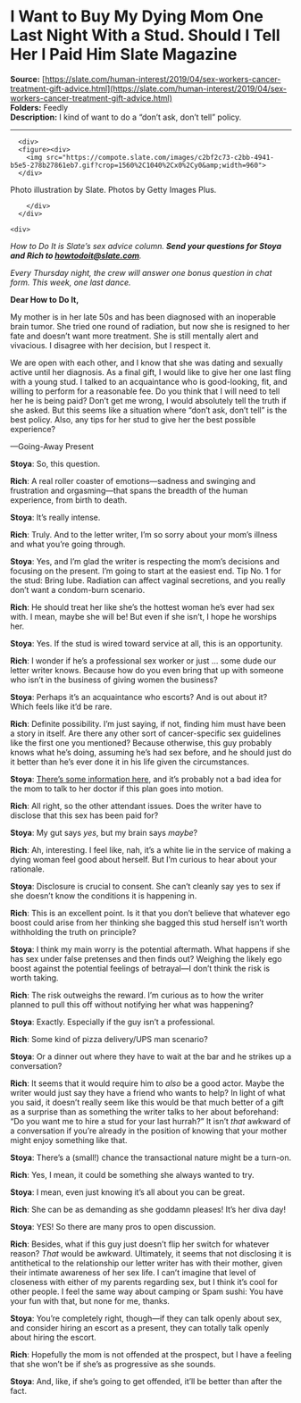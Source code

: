 # I Want to Buy My Dying Mom One Last Night With a Stud. Should I Tell Her I Paid Him Slate Magazine

**Source:** [https://slate.com/human-interest/2019/04/sex-workers-cancer-treatment-gift-advice.html](https://slate.com/human-interest/2019/04/sex-workers-cancer-treatment-gift-advice.html)  
**Folders:** Feedly  
**Description:** I kind of want to do a “don’t ask, don’t tell” policy.

---

<section>
      


      <div>
      <figure><div>
        <img src="https://compote.slate.com/images/c2bf2c73-c2bb-4941-b5e5-278b27861eb7.gif?crop=1560%2C1040%2Cx0%2Cy0&amp;width=960">
      </div>
<figcaption>
<span>Photo illustration by Slate. Photos by Getty Images Plus.</span>
</figcaption>
</figure>

  </div>
  <div>
        <div>
            

        </div>
      </div>

    <div>
        
  <p><em>How to Do It is Slate’s sex advice column.</em><strong><em> Send your questions for Stoya and Rich to </em></strong><a href="mailto:howtodoit@slate.com"><strong><em>howtodoit@slate.com</em></strong></a><em>.</em></p>

  <p><em>Every Thursday night, the crew will answer one bonus question in chat form. This week, one last dance. </em></p>

  <p><strong>Dear How to Do It,</strong></p>

  <p>My mother is in her late 50s and has been diagnosed with an inoperable brain tumor. She tried one round of radiation, but now she is resigned to her fate and doesn’t want more treatment. She is still mentally alert and vivacious. I disagree with her decision, but I respect it.</p>

  <p>We are open with each other, and I know that she was dating and sexually active until her diagnosis. As a final gift, I would like to give her one last fling with a young stud. I talked to an acquaintance who is good-looking, fit, and willing to perform for a reasonable fee. Do you think that I will need to tell her he is being paid? Don’t get me wrong, I would absolutely tell the truth if she asked. But this seems like a situation where “don’t ask, don’t tell” is the best policy. Also, any tips for her stud to give her the best possible experience?</p>

  <p>—Going-Away Present</p>

  <div>
  
</div>

  <p><strong>Stoya</strong>: So, this question.</p>

  <p><strong>Rich</strong>: A real roller coaster of emotions—sadness and swinging and frustration and orgasming—that spans the breadth of the human experience, from birth to death.</p>

  <p><strong>Stoya</strong>: It’s really intense.</p>

  <p><strong>Rich</strong>: Truly. And to the letter writer, I’m so sorry about your mom’s illness and what you’re going through.</p>

  <p><strong>Stoya</strong>: Yes, and I’m glad the writer is respecting the mom’s decisions and focusing on the present. I’m going to start at the easiest end. Tip No. 1 for the stud: Bring lube. Radiation can affect vaginal secretions, and you really don’t want a condom-burn scenario.</p>

  <p><strong>Rich</strong>: He should treat her like she’s the hottest woman he’s ever had sex with. I mean, maybe she will be! But even if she isn’t, I hope he worships her.</p>

  


  


  


  


  <p><strong>Stoya</strong>: Yes. If the stud is wired toward service at all, this is an opportunity.</p>

  <p><strong>Rich</strong>: I wonder if he’s a professional sex worker or just … some dude our letter writer knows. Because how do you even bring that up with someone who isn’t in the business of giving women the business?</p>

  <p><strong>Stoya</strong>: Perhaps it’s an acquaintance who escorts? And is out about it? Which feels like it’d be rare.</p>

  <p><strong>Rich</strong>: Definite possibility. I’m just saying, if not, finding him must have been a story in itself. Are there any other sort of cancer-specific sex guidelines like the first one you mentioned? Because otherwise, this guy probably knows what he’s doing, assuming he’s had sex before, and he should just do it better than he’s ever done it in his life given the circumstances.</p>

  <p><strong>Stoya</strong>: <a href="https://www.oncolink.org/support/sexuality-fertility/sexuality/women-s-guide-to-sexuality-during-after-cancer-treatment">There’s some information here</a>, and it’s probably not a bad idea for the mom to talk to her doctor if this plan goes into motion.</p>

  


  <p><strong>Rich</strong>: All right, so the other attendant issues. Does the writer have to disclose that this sex has been paid for?</p>

  <p><strong>Stoya</strong>: My gut says <em>yes</em>, but my brain says <em>maybe</em>?</p>

  <p><strong>Rich</strong>: Ah, interesting. I feel like, nah, it’s a white lie in the service of making a dying woman feel good about herself. But I’m curious to hear about your rationale.</p>

  


  <p><strong>Stoya</strong>: Disclosure is crucial to consent. She can’t cleanly say yes to sex if she doesn’t know the conditions it is happening in.</p>

  <p><strong>Rich</strong>: This is an excellent point. Is it that you don’t believe that whatever ego boost could arise from her thinking she bagged this stud herself isn’t worth withholding the truth on principle?</p>

  <p><strong>Stoya</strong>: I think my main worry is the potential aftermath. What happens if she has sex under false pretenses and then finds out? Weighing the likely ego boost against the potential feelings of betrayal—I don’t think the risk is worth taking.</p>

  


  


  
  <p><strong>Rich</strong>: The risk outweighs the reward. I’m curious as to how the writer planned to pull this off without notifying her what was happening?</p>

  <p><strong>Stoya</strong>: Exactly. Especially if the guy isn’t a professional.</p>

  <p><strong>Rich</strong>: Some kind of pizza delivery/UPS man scenario?</p>

  <p><strong>Stoya</strong>: Or a dinner out where they have to wait at the bar and he strikes up a conversation?</p>

  <p><strong>Rich</strong>: It seems that it would require him to <em>also</em> be a good actor. Maybe the writer would just say they have a friend who wants to help? In light of what you said, it doesn’t really seem like this would be that much better of a gift as a surprise than as something the writer talks to her about beforehand: “Do you want me to hire a stud for your last hurrah?” It isn’t <em>that</em> awkward of a conversation if you’re already in the position of knowing that your mother might enjoy something like that.</p>

  


  


  


  <p><strong>Stoya</strong>: There’s a (small!) chance the transactional nature might be a turn-on.</p>

  <p><strong>Rich</strong>: Yes, I mean, it could be something she always wanted to try.</p>

  <p><strong>Stoya</strong>: I mean, even just knowing it’s all about you can be great.</p>

  <p><strong>Rich</strong>: She can be as demanding as she goddamn pleases! It’s her diva day!</p>

  <p><strong>Stoya</strong>: YES! So there are many pros to open discussion.</p>

  <p><strong>Rich</strong>: Besides, what if this guy just doesn’t flip her switch for whatever reason? <em>That</em> would be awkward. Ultimately, it seems that not disclosing it is antithetical to the relationship our letter writer has with their mother, given their intimate awareness of her sex life. I can’t imagine that level of closeness with either of my parents regarding sex, but I think it’s cool for other people. I feel the same way about camping or Spam sushi: You have your fun with that, but none for me, thanks.</p>

  <p><strong>Stoya</strong>: You’re completely right, though—if they can talk openly about sex, and consider hiring an escort as a present, they can totally talk openly about hiring the escort.</p>

  <p><strong>Rich</strong>: Hopefully the mom is not offended at the prospect, but I have a feeling that she won’t be if she’s as progressive as she sounds.</p>

  <p><strong>Stoya</strong>: And, like, if she’s going to get offended, it’ll be better than after the <span>fact.</span></p>

  

</div>

      

  </section>

      
